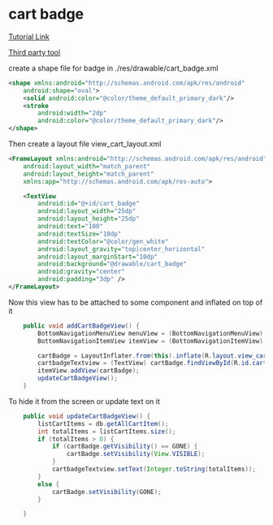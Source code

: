 # cart badge

[Tutorial Link ](https://savannahscodecorner.wordpress.com/2018/04/25/bottomnavigationview-upgraded-adding-notification-badges/)

[Third party tool](https://github.com/aurelhubert/ahbottomnavigation)

create a shape file for badge in ./res/drawable/cart_badge.xml

```xml
<shape xmlns:android="http://schemas.android.com/apk/res/android"
    android:shape="oval">
    <solid android:color="@color/theme_default_primary_dark"/>
    <stroke
        android:width="2dp"
        android:color="@color/theme_default_primary_dark"/>
</shape>
```

Then create a layout file view_cart_layout.xml

```xml
<FrameLayout xmlns:android="http://schemas.android.com/apk/res/android"
    android:layout_width="match_parent"
    android:layout_height="match_parent"
    xmlns:app="http://schemas.android.com/apk/res-auto">

    <TextView
        android:id="@+id/cart_badge"
        android:layout_width="25dp"
        android:layout_height="25dp"
        android:text="100"
        android:textSize="10dp"
        android:textColor="@color/gen_white"
        android:layout_gravity="top|center_horizontal"
        android:layout_marginStart="10dp"
        android:background="@drawable/cart_badge"
        android:gravity="center"
        android:padding="3dp" />
</FrameLayout>
```

Now this view has to be attached to some component and inflated on top of it

```java
    public void addCartBadgeView() {
        BottomNavigationMenuView menuView = (BottomNavigationMenuView) navigation.getChildAt(0);
        BottomNavigationItemView itemView = (BottomNavigationItemView) menuView.getChildAt(2);

        cartBadge = LayoutInflater.from(this).inflate(R.layout.view_cart_badge, menuView, false);
        cartbadgeTextview = (TextView) cartBadge.findViewById(R.id.cart_badge);
        itemView.addView(cartBadge);
        updateCartBadgeView();
    }
```

To hide it from the screen or update text on it

```java
    public void updateCartBadgeView() {
        listCartItems = db.getAllCartItem();
        int totalItems = listCartItems.size();
        if (totalItems > 0) {
            if (cartBadge.getVisibility() == GONE) {
                cartBadge.setVisibility(View.VISIBLE);
            }
            cartbadgeTextview.setText(Integer.toString(totalItems));
        }
        else {
            cartBadge.setVisibility(GONE);
        }

    }
```